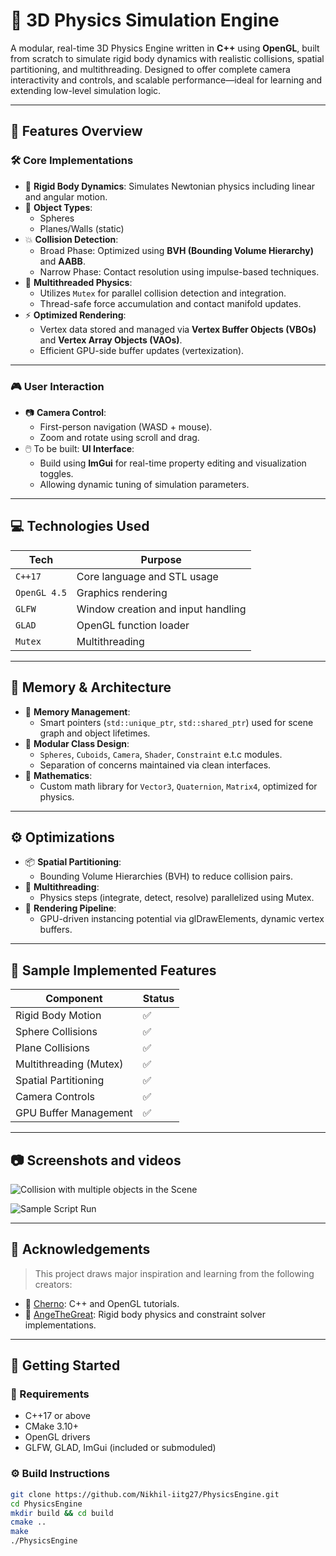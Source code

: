 # 🧱 3D Physics Simulation Engine

A modular, real-time 3D Physics Engine written in **C++** using **OpenGL**, built from scratch to simulate rigid body dynamics with realistic collisions, spatial partitioning, and multithreading. Designed to offer complete camera interactivity and controls, and scalable performance—ideal for learning and extending low-level simulation logic.

---

## 📸 Features Overview

### 🛠️ Core Implementations
- 🔷 **Rigid Body Dynamics**: Simulates Newtonian physics including linear and angular motion.
- 🧱 **Object Types**:
  - Spheres
  - Planes/Walls (static)
- 💥 **Collision Detection**:
  - Broad Phase: Optimized using **BVH (Bounding Volume Hierarchy)** and **AABB**.
  - Narrow Phase: Contact resolution using impulse-based techniques.
- 🧠 **Multithreaded Physics**:
  - Utilizes `Mutex` for parallel collision detection and integration.
  - Thread-safe force accumulation and contact manifold updates.
- ⚡ **Optimized Rendering**:
  - Vertex data stored and managed via **Vertex Buffer Objects (VBOs)** and **Vertex Array Objects (VAOs)**.
  - Efficient GPU-side buffer updates (vertexization).

---

### 🎮 User Interaction
- 📷 **Camera Control**:
  - First-person navigation (WASD + mouse).
  - Zoom and rotate using scroll and drag.
- 🖱️ To be built: **UI Interface**:
  - Build using **ImGui** for real-time property editing and visualization toggles.
  - Allowing dynamic tuning of simulation parameters.

---

## 💻 Technologies Used

| Tech              | Purpose                           |
|-------------------|-----------------------------------|
| `C++17`           | Core language and STL usage       |
| `OpenGL 4.5`      | Graphics rendering                |
| `GLFW`            | Window creation and input handling|
| `GLAD`            | OpenGL function loader            |
| `Mutex`           | Multithreading                    |

---

## 🧠 Memory & Architecture

- 💾 **Memory Management**:
  - Smart pointers (`std::unique_ptr`, `std::shared_ptr`) used for scene graph and object lifetimes.
- 🧩 **Modular Class Design**:
  - `Spheres`, `Cuboids`, `Camera`, `Shader`, `Constraint` e.t.c modules.
  - Separation of concerns maintained via clean interfaces.
- 🧮 **Mathematics**:
  - Custom math library for `Vector3`, `Quaternion`, `Matrix4`, optimized for physics.
---

## ⚙️ Optimizations

- 📦 **Spatial Partitioning**:
  - Bounding Volume Hierarchies (BVH) to reduce collision pairs.
- 🧵 **Multithreading**:
  - Physics steps (integrate, detect, resolve) parallelized using Mutex.
- 🎥 **Rendering Pipeline**:
  - GPU-driven instancing potential via glDrawElements, dynamic vertex buffers.

---

## 🔬 Sample Implemented Features

| Component               | Status    |
|-------------------------|-----------|
| Rigid Body Motion       |   ✅      |
| Sphere Collisions       |   ✅      |
| Plane Collisions        |   ✅      |
| Multithreading (Mutex)  |   ✅      |
| Spatial Partitioning    |   ✅      |
| Camera Controls         |   ✅      |
| GPU Buffer Management   |   ✅      |

---

## 📷 Screenshots and videos

![Collision with multiple objects in the Scene](https://github.com/user-attachments/assets/53d4ab9b-5e7f-48ec-9362-96c1e14ca395)

![Sample Script Run](https://github.com/user-attachments/assets/66341ab4-bd8c-4835-8ae3-a39355c39014)

---

## 🙏 Acknowledgements

> This project draws major inspiration and learning from the following creators:

- 🎥 [Cherno](https://www.youtube.com/@TheCherno): C++ and OpenGL tutorials.
- 🧠 [AngeTheGreat](https://www.youtube.com/@AngeTheGreat): Rigid body physics and constraint solver implementations.

---

## 🏁 Getting Started

### 🧱 Requirements
- C++17 or above
- CMake 3.10+
- OpenGL drivers
- GLFW, GLAD, ImGui (included or submoduled)

### ⚙️ Build Instructions
```bash
git clone https://github.com/Nikhil-iitg27/PhysicsEngine.git
cd PhysicsEngine
mkdir build && cd build
cmake ..
make
./PhysicsEngine
